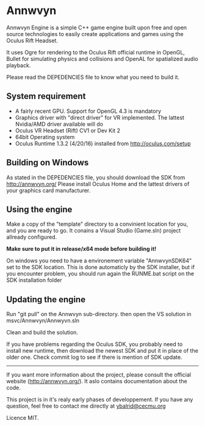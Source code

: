 Annwvyn
=======

Annwvyn Engine is a simple C++ game engine built upon free and open source technologies to easily create applications and games using the Oculus Rift Headset.

It uses Ogre for rendering to the Oculus Rift official runtime in OpenGL, Bullet for simulating physics and collisions and OpenAL for spatialized audio playback.

Please read the DEPEDENCIES file to know what you need to build it.


System requirement
----------------

 - A fairly recent GPU. Support for OpenGL 4.3 is mandatory
 - Graphics driver with "direct driver" for VR implemented. The lattest Nvidia/AMD driver available will do
 - Oculus VR Headset (Rift) CV1 or Dev Kit 2 
 - 64bit Operating system
 - Oculus Runtime 1.3.2 (4/20/16) installed from http://oculus.com/setup

Building on Windows
-------------------

As stated in the DEPEDENCIES file, you should download the SDK from http://annwvyn.org/
Please install Oculus Home and the lattest drivers of your graphics card manufacturer.


Using the engine
----------------

Make a copy of the "template" directory to a convinient location for you, and you are ready to go. It conains a Visual Studio (Game.sln) project allready configured.

**Make sure to put it in release/x64 mode before building it!**

On windows you need to have a environement variable "AnnwvynSDK64" set to the SDK location. This is done automaticly by the SDK installer, but if you encounter problem, you should run again the RUNME.bat script on the SDK installation folder


Updating the engine
-------------------

Run "git pull" on the Annwvyn sub-directory. then open the VS solution in msvc/Annwvyn/Annwyvn.sln

Clean and build the solution.

If you have problems regarding the Oculus SDK, you probably need to install new runtime, then download the newest SDK and put it in place of the older one. Check commit log to see if there is mention of SDK update.

______

If you want more information about the project, please consult the official website (http://annwvyn.org/). It aslo contains documentation about the code.

This project is in it's realy early phases of developpement. If you have any question, feel free to contact me directly at ybalrid@cecmu.org 

Licence MIT.
